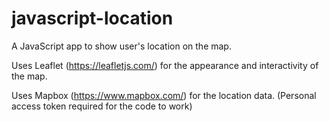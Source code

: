 # javascript-location
A JavaScript app to show user's location on the map.

Uses Leaflet (https://leafletjs.com/) for the appearance and interactivity of the map.

Uses Mapbox (https://www.mapbox.com/) for the location data. (Personal access token required for the code to work)
